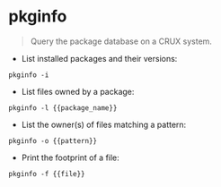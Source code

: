 # pkginfo

> Query the package database on a CRUX system.

- List installed packages and their versions:

`pkginfo -i`

- List files owned by a package:

`pkginfo -l {{package_name}}`

- List the owner(s) of files matching a pattern:

`pkginfo -o {{pattern}}`

- Print the footprint of a file:

`pkginfo -f {{file}}`
